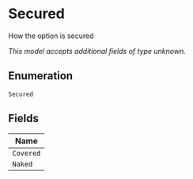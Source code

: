 
# Secured

How the option is secured

*This model accepts additional fields of type unknown.*

## Enumeration

`Secured`

## Fields

| Name |
|  --- |
| `Covered` |
| `Naked` |

